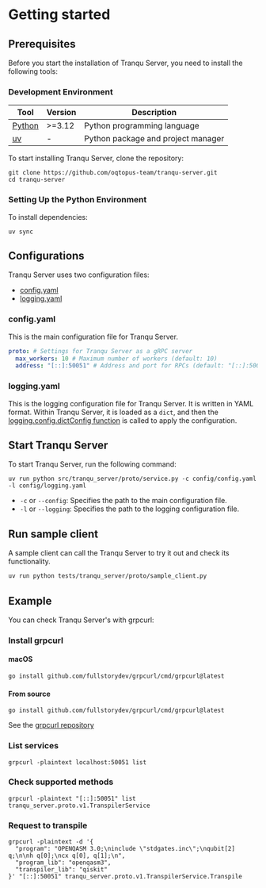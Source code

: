 # Getting started

## Prerequisites

Before you start the installation of Tranqu Server, you need to install the following tools:

### Development Environment

| Tool                                        | Version | Description                        |
| ------------------------------------------- | ------- | ---------------------------------- |
| [Python](https://www.python.org/downloads/) | >=3.12  | Python programming language        |
| [uv](https://docs.astral.sh/uv/)            | -       | Python package and project manager |

To start installing Tranqu Server, clone the repository:

```shell
git clone https://github.com/oqtopus-team/tranqu-server.git
cd tranqu-server
```

### Setting Up the Python Environment

To install dependencies:

```shell
uv sync
```

## Configurations

Tranqu Server uses two configuration files:

- [config.yaml](#configyaml)
- [logging.yaml](#loggingyaml)

### config.yaml

This is the main configuration file for Tranqu Server.

```yaml
proto: # Settings for Tranqu Server as a gRPC server
  max_workers: 10 # Maximum number of workers (default: 10)
  address: "[::]:50051" # Address and port for RPCs (default: "[::]:50051")
```

### logging.yaml

This is the logging configuration file for Tranqu Server.
It is written in YAML format.
Within Tranqu Server, it is loaded as a `dict`, and then the [logging.config.dictConfig function](https://docs.python.org/3/library/logging.config.html#logging.config.dictConfig) is called to apply the configuration.

## Start Tranqu Server

To start Tranqu Server, run the following command:

```shell
uv run python src/tranqu_server/proto/service.py -c config/config.yaml -l config/logging.yaml
```

- `-c` or `--config`: Specifies the path to the main configuration file.
- `-l` or `--logging`: Specifies the path to the logging configuration file.

## Run sample client

A sample client can call the Tranqu Server to try it out and check its functionality.

```bash
uv run python tests/tranqu_server/proto/sample_client.py
```

## Example

You can check Tranqu Server's with grpcurl:

### Install grpcurl

#### macOS

```shell
go install github.com/fullstorydev/grpcurl/cmd/grpcurl@latest
```

#### From source

```shell
go install github.com/fullstorydev/grpcurl/cmd/grpcurl@latest
```

See the [grpcurl repository](https://github.com/fullstorydev/grpcurl)

### List services

```shell
grpcurl -plaintext localhost:50051 list
```

### Check supported methods

```shell
grpcurl -plaintext "[::]:50051" list tranqu_server.proto.v1.TranspilerService
```

### Request to transpile

```shell
grpcurl -plaintext -d '{
  "program": "OPENQASM 3.0;\ninclude \"stdgates.inc\";\nqubit[2] q;\n\nh q[0];\ncx q[0], q[1];\n",
  "program_lib": "openqasm3",
  "transpiler_lib": "qiskit"
}' "[::]:50051" tranqu_server.proto.v1.TranspilerService.Transpile
```
